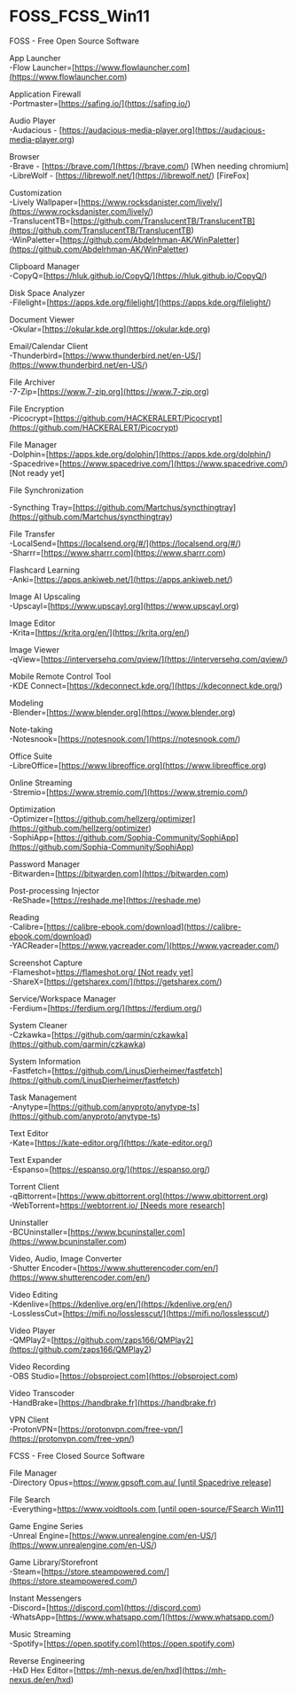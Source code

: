 # FOSS_FCSS_Win11

FOSS - Free Open Source Software  
  
App Launcher  
\-Flow Launcher=[https://www.flowlauncher.com](<https://www.flowlauncher.com>)  
  
Application Firewall  
\-Portmaster=[https://safing.io/](<https://safing.io/>)

Audio Player  
\-Audacious - [https://audacious-media-player.org](<https://audacious-media-player.org>)

Browser  
\-Brave - [https://brave.com/](<https://brave.com/>) [When needing chromium]  
\-LibreWolf - [https://librewolf.net/](<https://librewolf.net/>) [FireFox]

Customization  
\-Lively Wallpaper=[https://www.rocksdanister.com/lively/](<https://www.rocksdanister.com/lively/>)  
\-TranslucentTB=[https://github.com/TranslucentTB/TranslucentTB](<https://github.com/TranslucentTB/TranslucentTB>)  
\-WinPaletter=[https://github.com/Abdelrhman-AK/WinPaletter](<https://github.com/Abdelrhman-AK/WinPaletter>)

Clipboard Manager  
\-CopyQ=[https://hluk.github.io/CopyQ/](<https://hluk.github.io/CopyQ/>)  
  
Disk Space Analyzer  
\-Filelight=[https://apps.kde.org/filelight/](<https://apps.kde.org/filelight/>)

Document Viewer  
\-Okular=[https://okular.kde.org](<https://okular.kde.org>)

Email/Calendar Client  
\-Thunderbird=[https://www.thunderbird.net/en-US/](<https://www.thunderbird.net/en-US/>)

File Archiver  
\-7-Zip=[https://www.7-zip.org](<https://www.7-zip.org>)

File Encryption  
\-Picocrypt=[https://github.com/HACKERALERT/Picocrypt](<https://github.com/HACKERALERT/Picocrypt>)

File Manager  
\-Dolphin=[https://apps.kde.org/dolphin/](<https://apps.kde.org/dolphin/>)  
\-Spacedrive=[https://www.spacedrive.com/](<https://www.spacedrive.com/>) [Not ready yet]

File Synchronization

\-Syncthing Tray=[https://github.com/Martchus/syncthingtray](<https://github.com/Martchus/syncthingtray>)

File Transfer  
\-LocalSend=[https://localsend.org/#/](<https://localsend.org/#/>)  
\-Sharrr=[https://www.sharrr.com](<https://www.sharrr.com>)

Flashcard Learning  
\-Anki=[https://apps.ankiweb.net/](<https://apps.ankiweb.net/>)

Image AI Upscaling  
\-Upscayl=[https://www.upscayl.org](<https://www.upscayl.org>)

Image Editor  
\-Krita=[https://krita.org/en/](<https://krita.org/en/>)

Image Viewer  
\-qView=[https://interversehq.com/qview/](<https://interversehq.com/qview/>)

Mobile Remote Control Tool  
\-KDE Connect=[https://kdeconnect.kde.org/](<https://kdeconnect.kde.org/>)

Modeling  
\-Blender=[https://www.blender.org](<https://www.blender.org>)

Note-taking  
\-Notesnook=[https://notesnook.com/](<https://notesnook.com/>)

Office Suite  
\-LibreOffice=[https://www.libreoffice.org](<https://www.libreoffice.org>)

Online Streaming  
\-Stremio=[https://www.stremio.com/](<https://www.stremio.com/>)

Optimization  
\-Optimizer=[https://github.com/hellzerg/optimizer](<https://github.com/hellzerg/optimizer>)  
\-SophiApp=[https://github.com/Sophia-Community/SophiApp](<https://github.com/Sophia-Community/SophiApp>)

Password Manager  
\-Bitwarden=[https://bitwarden.com](<https://bitwarden.com>)

Post-processing Injector  
\-ReShade=[https://reshade.me](<https://reshade.me>)

Reading  
\-Calibre=[https://calibre-ebook.com/download](<https://calibre-ebook.com/download>)  
\-YACReader=[https://www.yacreader.com/](<https://www.yacreader.com/>)

Screenshot Capture  
\-Flameshot=[https://flameshot.org/ [Not ready yet]](<https://flameshot.org/>)  
\-ShareX=[https://getsharex.com/](<https://getsharex.com/>)

Service/Workspace Manager  
\-Ferdium=[https://ferdium.org/](<https://ferdium.org/>)

System Cleaner  
\-Czkawka=[https://github.com/qarmin/czkawka](<https://github.com/qarmin/czkawka>)

System Information  
\-Fastfetch=[https://github.com/LinusDierheimer/fastfetch](<https://github.com/LinusDierheimer/fastfetch>)

Task Management  
\-Anytype=[https://github.com/anyproto/anytype-ts](<https://github.com/anyproto/anytype-ts>)

Text Editor  
\-Kate=[https://kate-editor.org/](<https://kate-editor.org/>)

Text Expander  
\-Espanso=[https://espanso.org/](<https://espanso.org/>)

Torrent Client  
\-qBittorrent=[https://www.qbittorrent.org](<https://www.qbittorrent.org>)  
\-WebTorrent=[https://webtorrent.io/ [Needs more research]](<https://webtorrent.io/>)

Uninstaller  
\-BCUninstaller=[https://www.bcuninstaller.com](<https://www.bcuninstaller.com>)

Video, Audio, Image Converter  
\-Shutter Encoder=[https://www.shutterencoder.com/en/](<https://www.shutterencoder.com/en/>)

Video Editing  
\-Kdenlive=[https://kdenlive.org/en/](<https://kdenlive.org/en/>)  
\-LosslessCut=[https://mifi.no/losslesscut/](<https://mifi.no/losslesscut/>)

Video Player  
\-QMPlay2=[https://github.com/zaps166/QMPlay2](<https://github.com/zaps166/QMPlay2>)

Video Recording  
\-OBS Studio=[https://obsproject.com](<https://obsproject.com>)

Video Transcoder  
\-HandBrake=[https://handbrake.fr](<https://handbrake.fr>)

VPN Client  
\-ProtonVPN=[https://protonvpn.com/free-vpn/](<https://protonvpn.com/free-vpn/>)  


FCSS - Free Closed Source Software

File Manager  
\-Directory Opus=[https://www.gpsoft.com.au/ [until Spacedrive release]](<https://www.gpsoft.com.au/>)

File Search  
\-Everything=[https://www.voidtools.com [until open-source/FSearch Win11]](<https://www.voidtools.com>)

Game Engine Series  
\-Unreal Engine=[https://www.unrealengine.com/en-US/](<https://www.unrealengine.com/en-US/>)

Game Library/Storefront  
\-Steam=[https://store.steampowered.com/](<https://store.steampowered.com/>)

Instant Messengers  
\-Discord=[https://discord.com](<https://discord.com>)  
\-WhatsApp=[https://www.whatsapp.com/](<https://www.whatsapp.com/>)

Music Streaming  
\-Spotify=[https://open.spotify.com](<https://open.spotify.com>)

Reverse Engineering  
\-HxD Hex Editor=[https://mh-nexus.de/en/hxd](<https://mh-nexus.de/en/hxd>)

